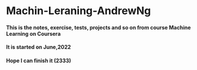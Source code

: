 # Machin-Leraning-AndrewNg

#### This is the notes, exercise, tests, projects and so on from course Machine Learning on Coursera
#### It is started on June,2022
#### Hope I can finish it (2333)
